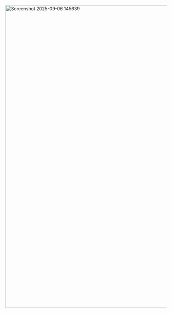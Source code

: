 
<img width="1847" height="947" alt="Screenshot 2025-09-06 145639" src="https://github.com/user-attachments/assets/dba393ce-f881-4ae7-9612-8a7afc8683c7" />
